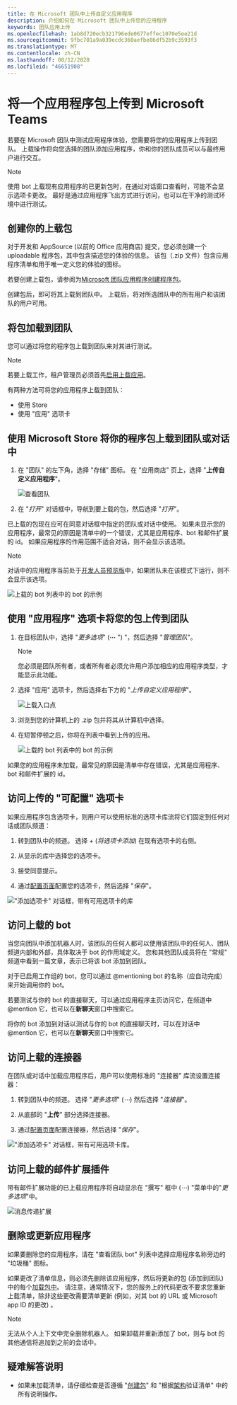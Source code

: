 ```yaml
---
title: 在 Microsoft 团队中上传自定义应用程序
description: 介绍如何在 Microsoft 团队中上传您的应用程序
keywords: 团队应用上传
ms.openlocfilehash: 1ab8d720ecb321796ede0677effec1070e5ee21d
ms.sourcegitcommit: 9fbc701a9a039ecdc360aefbe86df52b9c3593f3
ms.translationtype: MT
ms.contentlocale: zh-CN
ms.lasthandoff: 08/12/2020
ms.locfileid: "46651908"
---
```

# <a name="upload-an-app-package-to-microsoft-teams"></a>将一个应用程序包上传到 Microsoft Teams

若要在 Microsoft 团队中测试应用程序体验，您需要将您的应用程序上传到团队。 上载操作将向您选择的团队添加应用程序，你和你的团队成员可以与最终用户进行交互。

> [!NOTE]
> 使用 bot 上载现有应用程序的已更新包时，在通过对话窗口查看时，可能不会显示选项卡更改。 最好是通过应用程序飞出方式进行访问，也可以在干净的测试环境中进行测试。

## <a name="create-your-upload-package"></a>创建你的上载包

对于开发和 AppSource (以前的 Office 应用商店) 提交，您必须创建一个 uploadable 程序包，其中包含描述您的体验的信息。 该包（.zip 文件）包含应用程序清单和用于唯一定义您的体验的图标。

若要创建上载包，请参阅为[Microsoft 团队应用程序创建程序包](../../concepts/build-and-test/apps-package.md)。

创建包后，即可将其上载到团队中。 上载后，将对所选团队中的所有用户和该团队的用户可用。

## <a name="load-your-package-into-teams"></a>将包加载到团队

您可以通过将您的程序包上载到团队来对其进行测试。

> [!NOTE]
> 若要上载工作，租户管理员必须首先[启用上载应用](/microsoftteams/admin-settings)。

有两种方法可将您的应用程序上载到团队：

* 使用 Store
* 使用 "应用" 选项卡

## <a name="upload-your-package-into-a-team-or-conversation-using-the-store"></a>使用 Microsoft Store 将你的程序包上载到团队或对话中

1. 在 "团队" 的左下角，选择 "存储" 图标。 在 "应用商店" 页上，选择 "**上传自定义应用程序**"。

   ![查看团队](../../assets/images/store-upload-a-custom-app.png)

2. 在 "*打开*" 对话框中，导航到要上载的包，然后选择 "*打开*"。

已上载的包现在应可在同意对话框中指定的团队或对话中使用。 如果未显示您的应用程序，最常见的原因是清单中的一个错误，尤其是应用程序、bot 和邮件扩展的 id。 如果应用程序的作用范围不适合对话，则不会显示该选项。

>[!NOTE]
> 对话中的应用程序当前处于[开发人员预览版](../../resources/dev-preview/developer-preview-intro.md)中，如果团队未在该模式下运行，则不会显示该选项。

![上载的 bot 列表中的 bot 的示例](../../assets/images/botinlist.jpg)

## <a name="upload-your-package-into-a-team-using-the-apps-tab"></a>使用 "应用程序" 选项卡将您的包上传到团队

1. 在目标团队中，选择 "*更多选项*" (**&#8943;** ") "，然后选择 "*管理团队*"。

   > [!NOTE]
   > 您必须是团队所有者，或者所有者必须允许用户添加相应的应用程序类型，才能显示此功能。

2. 选择 "应用" 选项卡，然后选择右下方的 "*上传自定义应用程序*"。

   ![上载入口点](../../assets/images/UploadACustomApp.png)

3. 浏览到您的计算机上的 .zip 包并将其从计算机中选择。

4. 在短暂停顿之后，你将在列表中看到上传的应用。

   ![上载的 bot 列表中的 bot 的示例](../../assets/images/botinlist.jpg)

如果您的应用程序未加载，最常见的原因是清单中存在错误，尤其是应用程序、bot 和邮件扩展的 id。

## <a name="accessing-your-uploaded-configurable-tab"></a>访问上传的 "可配置" 选项卡

如果应用程序包含选项卡，则用户可以使用标准的选项卡库流将它们固定到任何对话或团队频道：

1. 转到团队中的频道。 选择 *+* (*将选项卡添加*) 在现有选项卡的右侧。

2. 从显示的库中选择您的选项卡。

3. 接受同意提示。

4. 通过[配置页面](../../tabs/how-to/create-tab-pages/configuration-page.md)配置您的选项卡，然后选择 "*保存*"。

  !["添加选项卡" 对话框，带有可用选项卡的库](../../assets/images/tab_gallery.png)

## <a name="accessing-your-uploaded-bot"></a>访问上载的 bot

当您向团队中添加机器人时，该团队的任何人都可以使用该团队中的任何人、团队频道内部和外部，具体取决于 bot 的作用域定义。 您和其他团队成员将在 "常规" 频道中看到一篇文章，表示已将该 bot 添加到团队。

对于已启用工作组的 bot，您可以通过 @mentioning bot 的名称（应自动完成）来开始调用你的 bot。

若要测试与你的 bot 的直接聊天，可以通过应用程序主页访问它，在频道中 @mention 它，也可以在**新聊天**窗口中搜索它。

将你的 bot 添加到对话以测试与你的 bot 的直接聊天时，可以在对话中 @mention 它，也可以在**新聊天**窗口中搜索它。

## <a name="accessing-your-uploaded-connector"></a>访问上载的连接器

在团队或对话中加载应用程序后，用户可以使用标准的 "连接器" 库流设置连接器：

1. 转到团队中的频道。 选择 "*更多选项*" (*&#8943;*) 然后选择 "*连接器*"。

2. 从底部的 "**上传**" 部分选择连接器。

3. 通过[配置页面](../../webhooks-and-connectors/how-to/connectors-creating.md)配置连接器，然后选择 "*保存*"。

  !["添加选项卡" 对话框，带有可用选项卡库。](../../assets/images/connector_gallery.png)

## <a name="accessing-your-uploaded-messaging-extension"></a>访问上载的邮件扩展插件

带有邮件扩展功能的已上载应用程序将自动显示在 "撰写" 框中 (*&#8943;*) "菜单中的"*更多选项*"中。

![消息传递扩展](../../assets/images/compose-extensions/cesampleapp.png)

## <a name="removing-or-updating-your-app"></a>删除或更新应用程序

如果要删除您的应用程序，请在 "查看团队 bot" 列表中选择应用程序名称旁边的 "垃圾桶" 图标。

如果更改了清单信息，则必须先删除该应用程序，然后将更新的包 (添加到团队) 中的每个[加载包中](#load-your-package-into-teams)。 请注意，通常情况下，您的服务上的代码更改不要求您重新上载清单，除非这些更改需要清单更新 (例如，对其 bot 的 URL 或 Microsoft app ID 的更改) 。

> [!NOTE]
> 无法从个人上下文中完全删除机器人。 如果卸载并重新添加了 bot，则与 bot 的其他通信将追加到之前的会话中。

## <a name="troubleshooting-notes"></a>疑难解答说明

* 如果未加载清单，请仔细检查是否遵循 "[创建包](../../concepts/build-and-test/apps-package.md)" 和 "根据[架构](../../resources/schema/manifest-schema.md)验证清单" 中的所有说明操作。
